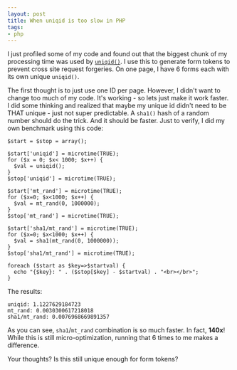```yaml
---
layout: post
title: When uniqid is too slow in PHP
tags:
- php
---
```

I just profiled some of my code and found out that the biggest chunk of my processing time was used by [`uniqid()`](http://php.net/uniqid).  I use this to generate form tokens to prevent cross site request forgeries.  On one page, I have 6 forms each with its own unique `uniqid()`.

The first thought is to just use one ID per page.  However, I didn't want to change too much of my code.  It's working - so lets just make it work faster.  I did some thinking and realized that maybe my unique id didn't need to be THAT unique - just not super predictable.  A `sha1()` hash of a random number should do the trick.  And it should be faster.  Just to verify, I did my own benchmark using this code:

```php?start_inline=1
$start = $stop = array();

$start['uniqid'] = microtime(TRUE);
for ($x = 0; $x< 1000; $x++) {
  $val = uniqid();
}
$stop['uniqid'] = microtime(TRUE);

$start['mt_rand'] = microtime(TRUE);
for ($x=0; $x<1000; $x++) {
  $val = mt_rand(0, 1000000);
}
$stop['mt_rand'] = microtime(TRUE);

$start['sha1/mt_rand'] = microtime(TRUE);
for ($x=0; $x<1000; $x++) {
  $val = sha1(mt_rand(0, 1000000));
}
$stop['sha1/mt_rand'] = microtime(TRUE);

foreach ($start as $key=>$startval) {
  echo "{$key}: " . ($stop[$key] - $startval) . "<br></br>";
}
```

The results:
    
    uniqid: 1.1227629184723
    mt_rand: 0.0030300617218018
    sha1/mt_rand: 0.0076968669891357
    
As you can see, `sha1`/`mt_rand` combination is so much faster.  In fact, **140x**!  While this is still micro-optimization, running that 6 times to me makes a difference.

Your thoughts?  Is this still unique enough for form tokens?

